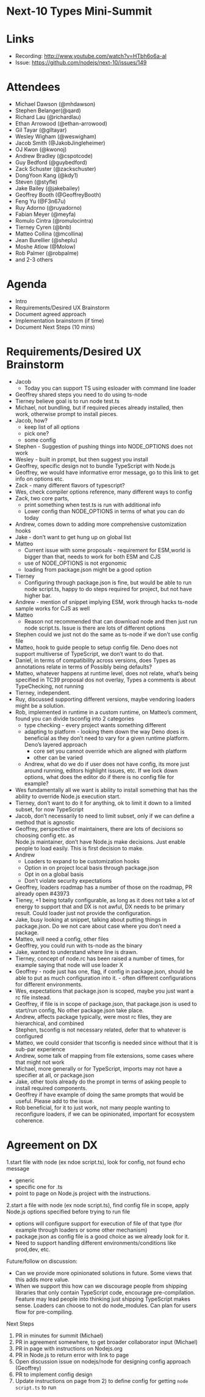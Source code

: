 # Next-10 Types Mini-Summit

# Links

* Recording: <http://www.youtube.com/watch?v=HTbh6o6a-aI>
* Issue: <https://github.com/nodejs/next-10/issues/149>

# Attendees

* Michael Dawson (@mhdawson)
* Stephen Belanger(@qard)
* Richard Lau (@richardlau)
* Ethan Arrowood (@ethan-arrowood)
* Gil Tayar (@giltayar)
* Wesley Wigham (@weswigham)
* Jacob Smith (@JakobJingleheimer)
* OJ Kwon (@kwonoj)
* Andrew Bradley (@cspotcode)
* Guy Bedford (@guybedford)
* Zack Schuster (@zackschuster)
* DongYoon Kang (@kdy1)
* Steven (@styfle)
* Jake Bailey (@jakebailey)
* Geoffrey Booth (@GeoffreyBooth)
* Feng Yu (@F3n67u)
* Ruy Adorno (@ruyadorno)
* Fabian Meyer (@meyfa)
* Romulo Cintra (@romulocintra)
* Tierney Cyren (@bnb)
* Matteo Collina (@mcollina)
* Jean Burellier (@sheplu)
* Moshe Atlow (@Molow)
* Rob Palmer (@robpalme)
* and 2-3 others

# Agenda

* Intro
* Requirements/Desired UX Brainstorm
* Document agreed approach
* Implementation brainstorm (if time)
* Document Next Steps (10 mins)

# Requirements/Desired UX Brainstorm

* Jacob
  * Today you can support TS using esloader with command line loader
* Geoffrey shared steps you need to do using ts-node
* Tierney believe goal is to run node test.ts
* Michael, not bundling, but if required pieces already installed, then work, otherwise
  prompt to install pieces.
* Jacob, how?
  * keep list of all options
  * pick one?
  * some config
* Stephen - Suggestion of pushing things into NODE_OPTIONS does not work
* Wesley - built in prompt, but then suggest you install
* Geoffrey, specific design not to bundle TypeScript with Node.js
* Geoffrey, we would have informative error message, go to this link to get info on
  options etc.
* Zack - many different flavors of typescript?
* Wes, check compiler options reference, many different ways to config
* Zack, two core parts,
  * print something when test.ts is run with additional info
  * Lower config than NODE_OPTIONS in terms of what you can do today
* Andrew, comes down to adding more comprehensive customization hooks
* Jake - don’t want to get hung up on global list
* Matteo
  * Current issue with some proposals - requirement for ESM,world is bigger than that, needs to work for both ESM and CJS
  * use of NODE_OPTIONS is not ergonomic
  * loading from package.json might be a good option
* Tierney
  * Configuring through package.json is fine, but would be able to run node script.ts,
    happy to do steps required for project, but not have higher bar.
* Andrew - mention of snippet implying ESM, work through hacks ts-node sample works for CJS
  as well
* Matteo
  * Reason not recommended that can download node and then just run node script.ts. Issue
    is there are lots of different options
* Stephen could we just not do the same as ts-node if we don’t use config file
* Matteo, hook to guide people to setup config file. Deno does not support multiverse of
  TypeScript, we don’t want to do that.
* Daniel, in terms of compatibility across versions, does Types as annotations relate in terms of
  Possibly being defaults?
* Matteo, whatever happens at runtime level, does not relate, what’s being specified in TC39
  proposal  dos not overlay, Types a comments is about TypeChecking, not running
* Tierney, independent.
* Ruy, discussed supporting different versions, maybe vendoring loaders might be a solution.
* Rob, implemented in runtime in a custom runtime, on Matteo’s comment, found you can divide tsconfig into 2 categories
  * type checking - every project wants something different
  * adapting to platform - looking them down the way Deno does is beneficial as they don’t need
    to vary for a given runtime platform. Deno’s layered approach
    * core set you cannot override which are aligned with platform
    * other can be varied
  * Andrew, what do we do if user does not have config, its more just around running, editors
    highlight issues, etc.  If we lock down options, what does the editor do if there is no config
    file for example?
* Wes fundamentally all we want is ability to install something that has the ability to override
  Node.js execution start.
* Tierney, don’t want to do it for anything, ok to limit it down to a limited subset, for now TypeScript
* Jacob, don’t necessarily to need to limit subset, only if we can define a method that is agnostic
* Geoffrey, perspective of maintainers, there are lots of decisions so choosing config etc. as  
  Node.js maintainer, don’t have Node.js make decisions. Just enable people to load easily.
  This is first decision to make.
* Andrew
  * Loaders to expand to be customization hooks
  * Option in on project local basis through package.json
  * Opt in on a global basis
  * Don’t violate security expectations
* Geoffrey, loaders roadmap has a number of those on the roadmap, PR already open #43973
* Tieney, +1 being totally configurable, as long as it does not take a lot of energy to
  support that and DX is not awful, DX needs to be primary result. Could loader just not provide
  the configuration.
* Jake, busy looking at snippet, talking about putting things in package.json.  Do we not care
  about case where you don’t need a package.
* Matteo, will need a config, other files
* Geoffrey, you could run with ts-node as the binary
* Jake, wanted to understand where line is drawn.
* Tierney, concept of node.rc has been raised a number of times, for example saying that node
  will use loader X
* Geoffrey - node just has one, flag, if config in package.json, should be able to put as much
  configuration into it. - often different configurations for different environments.
* Wes, expectations that package.json is scoped, maybe you just want a rc file instead.
* Geoffrey, if file is in scope of package.json, that package.json is used to start/run config,
  No other package.json take place.
* Andrew, affects package typically, were most rc files, they are hierarchical, and combined
* Stephen, tsconfig is not necessary related, defer that to whatever is configured
* Matteo, we could consider that tsconfig is needed since without that it is sub-par experience
* Andrew, some talk of mapping from file extensions, some cases where that might not work
* Michael, more generally or for TypeScript, imports may not have a specifier at all, or
  package.json
* Jake, other tools already do the prompt in terms of asking people to install required components.
* Geoffrey if have example of doing the same prompts that would be useful. Please add to the issue.
* Rob beneficial, for it to just work, not many people wanting to reconfigure loaders, if we
  can be opinionated, important for ecosystem coherence.

# Agreement on DX 
1.start file with node (ex ndoe script.ts), look for config, not found echo message
  * generic
  * specific one for .ts
  * point to page on Node.js project with the instructions.

2.start a file with node (ex node script.ts), find config file in scope, apply Node.js
  options specified before trying to run file
  * options will configure support for execution of file of that type (for example
    through loaders or some other mechanism)
  * package.json as config file is a good choice as we already look for it.
  * Need to support handling different environments/conditions like prod,dev, etc.

Future/follow on discussion:

* Can we provide more opinionated solutions in future. Some views that this adds more value.
* When we support this how can we discourage people from shipping libraries that only contain
  TypeScript code, encourage pre-compilation. Feature may lead people into thinking just
  shipping TypeScript makes sense. Loaders can choose to not do node_modules. Can plan for
  users flow for pre-compiling.

Next Steps

1. PR in minutes for summit (Michael)
1. PR in agreement somewhere, to get broader collaborator input (Michael)
1. PR in page with instructions on Nodejs.org
1. PR in Node.js to return error with link to page
1. Open discussion issue on nodejs/node for designing config approach (Geoffrey)
1. PR to implement config design
1. Update instructions on page from 2) to define config for getting `node script.ts` to run
